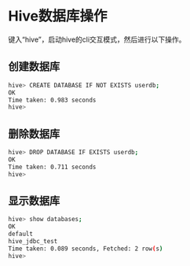 # Hive数据库操作

键入“hive”，启动hive的cli交互模式，然后进行以下操作。

## 创建数据库

```bash
hive> CREATE DATABASE IF NOT EXISTS userdb;
OK
Time taken: 0.983 seconds
hive>
```

## 删除数据库

```bash
hive> DROP DATABASE IF EXISTS userdb;
OK
Time taken: 0.711 seconds
hive>
```

## 显示数据库

```bash
hive> show databases;
OK
default
hive_jdbc_test
Time taken: 0.089 seconds, Fetched: 2 row(s)
hive>
```
